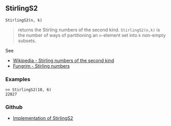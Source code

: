 ## StirlingS2

```
StirlingS2(n, k)
```

> returns the Stirling numbers of the second kind. `StirlingS2(n,k)` is the number of ways of partitioning an `n`-element set into `k` non-empty subsets.
 
See 
* [Wikipedia - Stirling numbers of the second kind](http://en.wikipedia.org/wiki/Stirling_numbers_of_the_second_kind)
* [Fungrim - Stirling numbers](http://fungrim.org/topic/Stirling_numbers/)

### Examples

```
>> StirlingS2(10, 6)
22827
```

### Github

* [Implementation of StirlingS2](https://github.com/axkr/symja_android_library/blob/master/symja_android_library/matheclipse-core/src/main/java/org/matheclipse/core/builtin/NumberTheory.java#L4839) 
